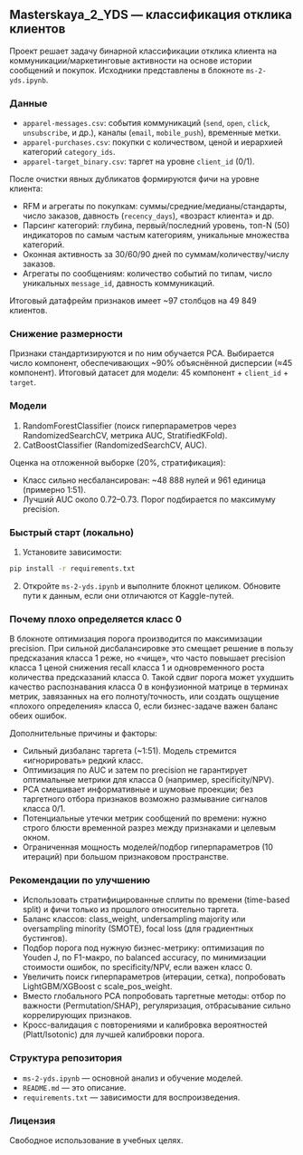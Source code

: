 ## Masterskaya_2_YDS — классификация отклика клиентов

Проект решает задачу бинарной классификации отклика клиента на коммуникации/маркетинговые активности на основе истории сообщений и покупок. Исходники представлены в блокноте `ms-2-yds.ipynb`.

### Данные
- `apparel-messages.csv`: события коммуникаций (`send`, `open`, `click`, `unsubscribe`, и др.), каналы (`email`, `mobile_push`), временные метки.
- `apparel-purchases.csv`: покупки с количеством, ценой и иерархией категорий `category_ids`.
- `apparel-target_binary.csv`: таргет на уровне `client_id` (0/1).

После очистки явных дубликатов формируются фичи на уровне клиента:
- RFM и агрегаты по покупкам: суммы/средние/медианы/стандарты, число заказов, давность (`recency_days`), «возраст клиента» и др.
- Парсинг категорий: глубина, первый/последний уровень, топ-N (50) индикаторов по самым частым категориям, уникальные множества категорий.
- Оконная активность за 30/60/90 дней по суммам/количеству/числу заказов.
- Агрегаты по сообщениям: количество событий по типам, число уникальных `message_id`, давность коммуникаций.

Итоговый датафрейм признаков имеет ~97 столбцов на 49 849 клиентов.

### Снижение размерности
Признаки стандартизируются и по ним обучается PCA. Выбирается число компонент, обеспечивающих ~90% объяснённой дисперсии (≈45 компонент). Итоговый датасет для модели: 45 компонент + `client_id` + `target`.

### Модели
1. RandomForestClassifier (поиск гиперпараметров через RandomizedSearchCV, метрика AUC, StratifiedKFold).
2. CatBoostClassifier (RandomizedSearchCV, AUC).

Оценка на отложенной выборке (20%, стратификация):
- Класс сильно несбалансирован: ~48 888 нулей и 961 единица (примерно 1:51).
- Лучший AUC около 0.72–0.73. Порог подбирается по максимуму precision.

### Быстрый старт (локально)
1) Установите зависимости:
```bash
pip install -r requirements.txt
```
2) Откройте `ms-2-yds.ipynb` и выполните блокнот целиком. Обновите пути к данным, если они отличаются от Kaggle-путей.

### Почему плохо определяется класс 0
В блокноте оптимизация порога производится по максимизации precision. При сильной дисбалансировке это смещает решение в пользу предсказания класса 1 реже, но «чище», что часто повышает precision класса 1 ценой снижения recall класса 1 и одновременного роста количества предсказаний класса 0. Такой сдвиг порога может ухудшить качество распознавания класса 0 в конфузионной матрице в терминах метрик, завязанных на его полноту/точность, или создать ощущение «плохого определения» класса 0, если бизнес-задаче важен баланс обеих ошибок.

Дополнительные причины и факторы:
- Сильный дизбаланс таргета (~1:51). Модель стремится «игнорировать» редкий класс.
- Оптимизация по AUC и затем по precision не гарантирует оптимальные метрики для класса 0 (например, specificity/NPV).
- PCA смешивает информативные и шумовые проекции; без таргетного отбора признаков возможно размывание сигналов класса 0/1.
- Потенциальные утечки метрик сообщений по времени: нужно строго блюсти временной разрез между признаками и целевым окном.
- Ограниченная мощность моделей/подбор гиперпараметров (10 итераций) при большом признаковом пространстве.

### Рекомендации по улучшению
- Использовать стратифицированные сплиты по времени (time-based split) и фичи только из прошлого относительно таргета.
- Баланс классов: class_weight, undersampling majority или oversampling minority (SMOTE), focal loss (для градиентных бустингов).
- Подбор порога под нужную бизнес-метрику: оптимизация по Youden J, по F1-макро, по balanced accuracy, по минимизации стоимости ошибок, по specificity/NPV, если важен класс 0.
- Увеличить поиск гиперпараметров (итерации, сетка), попробовать LightGBM/XGBoost с scale_pos_weight.
- Вместо глобального PCA попробовать таргетные методы: отбор по важности (Permutation/SHAP), регуляризация, отбрасывание сильно коррелирующих признаков.
- Кросс-валидация с повторениями и калибровка вероятностей (Platt/Isotonic) для лучшей калибровки порога.

### Структура репозитория
- `ms-2-yds.ipynb` — основной анализ и обучение моделей.
- `README.md` — это описание.
- `requirements.txt` — зависимости для воспроизведения.

### Лицензия
Свободное использование в учебных целях.


